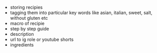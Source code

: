 - storing recipies
- tagging them into particular key words like asian, italian, sweet, salt, without gluten etc
- macro of recipie
- step by step guide
- description
- url to ig role or youtube shorts
- ingredients
